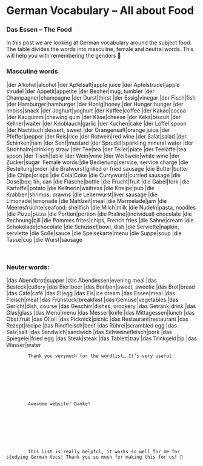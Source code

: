 # German Vocabulary – All about Food

[](http://www.jabbalab.com/blog/wp-content/uploads/2011/04/Food.jpg)

### Das Essen – The Food

In this post we are looking at German vocabulary around the subject food. The table divides the words into masculine, female and neutral words. This will help you with remembering the genders 🙂

### Masculine words
|der Alkohol|alcohol
|der Apfelsaft|apple juice
|der Apfelstrudel|apple strudel
|der Appetit|appetite
|der Becher|mug, tumbler
|der Champagner|champagne
|der Durst|thirst
|der Essig|vinegar
|der Fisch|fish
|der Hamburger|hamburger
|der Honig|honey
|der Hunger|hunger
|der Imbiss|snack
|der Joghurt|yoghurt
|der Kaffee|coffee
|der Kakao|cocoa
|der Kaugummi|chewing gum
|der Käse|cheese
|der Keks|biscuit
|der Kellner|waiter
|der Knoblauch|garlic
|der Kuchen|cake
|der Löffel|spoon
|der Nachtisch|dessert, sweet
|der Orangensaft|orange juice
|der Pfeffer|pepper
|der Reis|rice
|der Rotwein|red wine
|der Salat|salad
|der Schinken|ham
|der Senf|mustard
|der Sprudel|sparkling mineral water
|der Strohhalm|drinking straw
|der Tee|tea
|der Teller|plate
|der Teelöffel|tea spoon
|der Tisch|table
|der Wein|wine
|der Weißwein|white wine
|der Zucker|sugar
 Female words:|die Bedienung|service, service charge
|die Bestellung|order
|die Bratwurst|grilled or fried sausage
|die Butter|butter
|die Chips|crisps
|die Cola|Coke
|die Currywurst|curried sausage
|die Dose|box; tin, can
|die Flasche|bottle
|die Frucht|fruit
|die Gabel|fork
|die Kartoffel|potato
|die Kellnerin|waitress
|die Kneipe|pub
|die Krabben|shrimps; prawns
|die Leberwurst|liver sausage
|die Limonade|lemonade
|die Mahlzeit|meal
|die Marmelade|jam
|die Meeresfrüchte|seafood; shellfish
|die Milch|milk
|die Nudeln|pasta, noodles
|die Pizza|pizza
|die Portion|portion
|die Praline|(individual) chocolate
|die Rechnung|bill
|die Pommes frites|chips, French fries
|die Sahne|cream
|die Schokolade|chocolate
|die Schüssel|bowl, dish
|die Serviette|napkin, serviette
|die Soße|sauce
|die Speisekarte|menu
|die Suppe|soup
|die Tasse|cup
|die Wurst|sausage

 

### Neuter words:
|das Abendbrot|supper
|das Abendessen|evening meal
|das Besteck|cutlery
|das Bier|beer
|das Bonbon|sweet, sweetie
|das Brot|bread
|das Café|café
|das Ei|egg
|das Eis|ice cream
|das Essen|meal
|das Fleisch|meat
|das Frühstück|breakfast
|das Gemüse|vegetables
|das Gericht|dish, course
|das Geschirr|dishes, crockery
|das Getränk|drink
|das Glas|glass
|das Menü|menu
|das Messer|knife
|das Mittagessen|lunch
|das Obst|fruit
|das Öl|oil
|das Picknick|picnic
|das Restaurant|restaurant
|das Rezept|recipe
|das Rindfleisch|beef
|das Rührei|scrambled egg
|das Salz|salt
|das Sandwich|sandwich
|das Schweinefleisch|pork
|das Spiegelei|fried egg
|das Steak|steak
|das Tablett|tray
|das Trinkgeld|tip
|das Wasser|water

                    


        
        
            Thank you verymuch for the wordlist….It’s very useful.

        

    


        
        
            Awesome website! Danke!

        

    


        
        
            This list is really helpful, it works so well for me for studying German Vocs! Thank you so much for making this for us! 🙂

        

    
